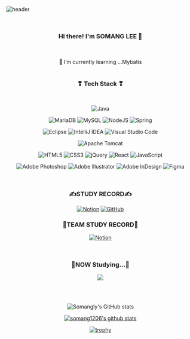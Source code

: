 ![header](https://capsule-render.vercel.app/api?section=header&type=soft&color=9CC7E6&height=100&section=header&text=SOMANG%20LEE&fontSize=40&animation=blink&fontColor=ffffff)

<div align="center">


</br>

### Hi there! I'm SOMANG LEE 👋

</br>

<!--
**somang1206/somang1206** is a ✨ _special_ ✨ repository because its `README.md` (this file) appears on your GitHub profile.

Here are some ideas to get you started:

- 👯 I’m looking to collaborate on ...
- 🤔 I’m looking for help with ...
- 💬 Ask me about ...
- 📫 How to reach me: ...
- 😄 Pronouns: ...
- ⚡ Fun fact: ...



-->


 </br>
 🌱 I’m currently learning ...Mybatis

</div>

</br>

<div align="center">
<h3 align="center"><b>❣ Tech Stack ❣</b></h3>
</br>
<p align="center">

![Java](https://img.shields.io/badge/java-bae1ff?style=flat-square&logo=openjdk&logoColor=white)


![MariaDB](https://img.shields.io/badge/MariaDB-bae1ff?style=flat-square&logo=mariadb&logoColor=white)
![MySQL](https://img.shields.io/badge/mysql-bae1ff.svg?style=flat-square&logo=mysql&logoColor=white)
![NodeJS](https://img.shields.io/badge/node.js-bae1ff?style=flat-square&logo=node.js&logoColor=white)
![Spring](https://img.shields.io/badge/spring-bae1ff.svg?style=flat-square&logo=spring&logoColor=white)


![Eclipse](https://img.shields.io/badge/Eclipse-bae1ff.svg?style=flat-square&logo=Eclipse&logoColor=white)
![IntelliJ IDEA](https://img.shields.io/badge/IntelliJIDEA-bae1ff.svg?style=flat-square&logo=intellij-idea&logoColor=white)
![Visual Studio Code](https://img.shields.io/badge/Visual%20Studio%20Code-bae1ff.svg?style=flat-square&logo=visual-studio-code&logoColor=white)

![Apache Tomcat](https://img.shields.io/badge/apache%20tomcat-bae1ff.svg?style=flat-square&logo=apache-tomcat&logoColor=black)


![HTML5](https://img.shields.io/badge/html5-bae1ff.svg?style=flat-square&logo=html5&logoColor=white)
![CSS3](https://img.shields.io/badge/css3-bae1ff.svg?style=flat-square&logo=css3&logoColor=white)
![jQuery](https://img.shields.io/badge/jquery-bae1ff.svg?style=flat-square&logo=jquery&logoColor=white)
![React](https://img.shields.io/badge/react-bae1ff.svg?style=flat-square&logo=react&logoColor=ffffff)
![JavaScript](https://img.shields.io/badge/javascript-bae1ff.svg?style=flat-square&logo=javascript&logoColor=white)

![Adobe Photoshop](https://img.shields.io/badge/adobe%20photoshop-bae1ff.svg?style=flat-square&logo=adobe%20photoshop&logoColor=white)
![Adobe Illustrator](https://img.shields.io/badge/adobe%20illustrator-bae1ff.svg?style=flat-square&logo=adobe%20illustrator&logoColor=white)
![Adobe InDesign](https://img.shields.io/badge/Adobe%20InDesign-bae1ff?style=flat-square&logo=adobeindesign&logoColor=white)
![Figma](https://img.shields.io/badge/figma-bae1ff.svg?style=flat-square&logo=figma&logoColor=white)
</p>


</br>



<h3><b>✍STUDY RECORD✍</b></h3>

<a href="https://www.notion.so/82aca361e2c14584b15f1aff0f22508a">![Notion](https://img.shields.io/badge/Notion-ffb3ba.svg?style=flat-square&logo=notion&logoColor=white)</a>
<a href="https://github.com/somang1206">![GitHub](https://img.shields.io/badge/github-ffffba.svg?style=flat-square&logo=github&logoColor=white)</a>


<h3><b>🤝TEAM STUDY RECORD🤝</b></h3>

<a href="https://www.notion.so/yunjinius/66db425aafc64d95b39693825602c381">![Notion](https://img.shields.io/badge/Notion-baffc9.svg?style=flat-square&logo=notion&logoColor=white)</a>


</br>
<h3 align="center"><b>🧾NOW Studying...🧾</b></h3>

<img src="https://img.shields.io/badge/TypeScript-ffdfba?style=flat-square&logo=TypeScript&logoColor=white"></a>

</br></br>

![Somangly's GitHub stats](https://github-readme-stats.vercel.app/api?username=somang1206&show_icons=true&theme=radical)


[![somang1206's github stats](https://github-readme-stats.vercel.app/api/top-langs/?username=somang1206&show_icons=true&hide_border=true&title_color=004386&icon_color=004386&layout=compact)](https://github.com/somang1206)


[![trophy](https://github-profile-trophy.vercel.app/?username=somang1206)](https://github.com/ryo-ma/github-profile-trophy)

</br>

<!-- [![Solved.ac
somang1206](http://mazassumnida.wtf/api/v2/generate_badge?boj={handle})](https://solved.ac/{handle}) -->

</br>



</div>

